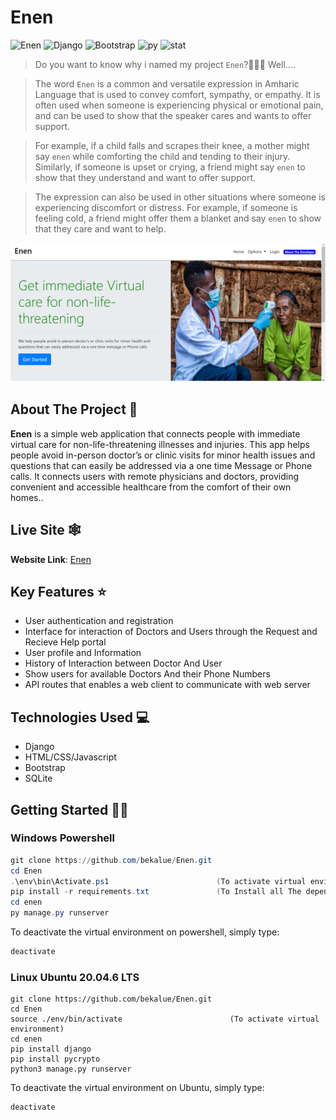 # Enen

![Enen](https://img.shields.io/github/last-commit/bekalue/Enen)
![Django](https://img.shields.io/badge/Django-4.2.1-green)
![Bootstrap](https://img.shields.io/badge/Bootstrap-4.2.1-blueviolet)
![py](https://img.shields.io/badge/Python-3.11.3-yellowgreen)
![stat](https://img.shields.io/badge/status-up-green)

> Do you want to know why i named my project `Enen`?🤷🏽‍♂️ Well....

> The word `Enen` is a common and versatile expression in Amharic Language that is used to convey comfort, sympathy, or empathy. It is often used when someone is experiencing physical or emotional pain, and can be used to show that the speaker cares and wants to offer support.

> For example, if a child falls and scrapes their knee, a mother might say `enen` while comforting the child and tending to their injury. Similarly, if someone is upset or crying, a friend might say `enen` to show that they understand and want to offer support.

> The expression can also be used in other situations where someone is experiencing discomfort or distress. For example, if someone is feeling cold, a friend might offer them a blanket and say `enen` to show that they care and want to help.

<p align="center">
  <img src="assets/site.png" width="900" title="Home Page">
</p>

## About The Project 🤔
__Enen__ is a simple web application that connects people with immediate virtual care for non-life-threatening illnesses and injuries. This app helps people avoid in-person doctor’s or clinic visits for minor health issues and questions that can easily be addressed via a one time Message or Phone calls. It connects users with remote physicians and doctors, providing convenient and accessible healthcare from the comfort of their own homes..

## Live Site 🕸️
__Website Link__: [Enen](http://enen.bekalue.tech/)

## Key Features ⭐

- User authentication and registration
- Interface for interaction of Doctors and Users through the Request and Recieve Help portal
- User profile and Information
- History of Interaction between Doctor And User
- Show users for available Doctors And their Phone Numbers
- API routes that enables a web client to communicate with web server

## Technologies Used 💻

- Django
- HTML/CSS/Javascript
- Bootstrap
- SQLite

## Getting Started 💁🏽
### Windows Powershell
```powershell
git clone https://github.com/bekalue/Enen.git
cd Enen
.\env\bin\Activate.ps1                        (To activate virtual environment)
pip install -r requirements.txt               (To Install all The dependencies)
cd enen
py manage.py runserver
```
To deactivate the virtual environment on powershell, simply type:
```powershell
deactivate
```
### Linux Ubuntu 20.04.6 LTS
```shell
git clone https://github.com/bekalue/Enen.git
cd Enen
source ./env/bin/activate                        (To activate virtual environment)
cd enen
pip install django
pip install pycrypto
python3 manage.py runserver
```
To deactivate the virtual environment on Ubuntu, simply type:
```powershell
deactivate
```
